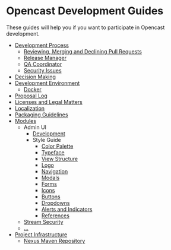Opencast Development Guides
===========================

These guides will help you if you want to participate in Opencast development.


 - [Development Process](development-process.md)
    - [Reviewing, Merging and Declining Pull Requests](reviewing-and-merging.md)
    - [Release Manager](release-manager.md)
    - [QA Coordinator](qa-coordinator.md)
    - [Security Issues](security.md)
 - [Decision Making](decision-making)
 - [Development Environment](development-environment.md)
    - [Docker](development-environment-docker.md)
 - [Proposal Log](proposal-log.md)
 - [Licenses and Legal Matters](license.md)
 - [Localization](localization.md)
 - [Packaging Guidelines](packaging.md)
 - [Modules](modules/index.md)
    - Admin UI
        - [Development](modules/admin-ui/development.md)
        - Style Guide
            - [Color Palette](modules/admin-ui/style/color-palette.md)
            - [Typeface](modules/admin-ui/style/typeface.md)
            - [View Structure](modules/admin-ui/style/view-structure.md)
            - [Logo](modules/admin-ui/style/spacing.md)            
            - [Navigation](modules/admin-ui/style/navigation.md)
            - [Modals](modules/admin-ui/style/modals.md)
            - [Forms](modules/admin-ui/style/forms.md)
            - [Icons](modules/admin-ui/style/icons.md)
            - [Buttons](modules/admin-ui/style/buttons.md)
            - [Dropdowns](modules/admin-ui/style/dropdowns.md)          
            - [Alerts and Indicators](modules/admin-ui/style/alerts-indicators.md)            
            - [References](modules/admin-ui/style/references.md)
    - [Stream Security](modules/stream-security.md)
    - […](modules/index.md)
 - [Project Infrastructure](infrastructure/index.md)
    - [Nexus Maven Repository](infrastructure/nexus.md)
